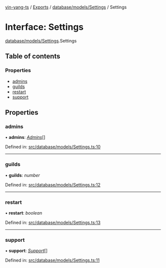 [yin-yang-ts](../README.md) / [Exports](../modules.md) / [database/models/Settings](../modules/database_models_settings.md) / Settings

# Interface: Settings

[database/models/Settings](../modules/database_models_settings.md).Settings

## Table of contents

### Properties

- [admins](database_models_settings.settings.md#admins)
- [guilds](database_models_settings.settings.md#guilds)
- [restart](database_models_settings.settings.md#restart)
- [support](database_models_settings.settings.md#support)

## Properties

### admins

• **admins**: [*Admins*](database_models_settings.admins.md)[]

Defined in: [src/database/models/Settings.ts:10](https://github.com/DetroitWhiskey136/ying-yang-ts/blob/112e06c/src/database/models/Settings.ts#L10)

___

### guilds

• **guilds**: *number*

Defined in: [src/database/models/Settings.ts:12](https://github.com/DetroitWhiskey136/ying-yang-ts/blob/112e06c/src/database/models/Settings.ts#L12)

___

### restart

• **restart**: *boolean*

Defined in: [src/database/models/Settings.ts:13](https://github.com/DetroitWhiskey136/ying-yang-ts/blob/112e06c/src/database/models/Settings.ts#L13)

___

### support

• **support**: [*Support*](database_models_settings.support.md)[]

Defined in: [src/database/models/Settings.ts:11](https://github.com/DetroitWhiskey136/ying-yang-ts/blob/112e06c/src/database/models/Settings.ts#L11)
